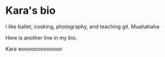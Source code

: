 # Kara's bio

I like ballet, cooking, photography, and teaching git.
Muahahaha

Here is another line in my bio.

Kara wooooooooooooo
